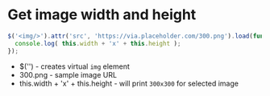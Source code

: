 # Get image width and height

```javascript
$('<img/>').attr('src', 'https://via.placeholder.com/300.png').load(function() {
  console.log( this.width + 'x' + this.height );
});
```

- $('<img/>') - creates virtual ```img``` element
- 300.png - sample image URL
- this.width + 'x' + this.height - will print ```300x300``` for selected image
